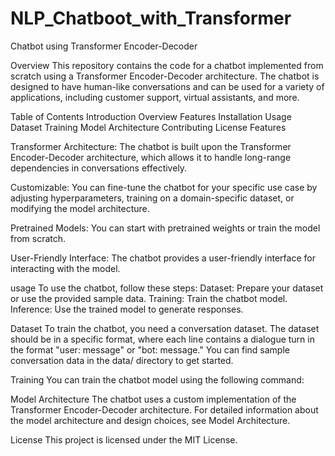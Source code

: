 # NLP_Chatboot_with_Transformer
Chatbot using Transformer Encoder-Decoder

Overview
This repository contains the code for a chatbot implemented from scratch using a Transformer Encoder-Decoder architecture. The chatbot is designed to have human-like conversations and can be used for a variety of applications, including customer support, virtual assistants, and more.

Table of Contents
Introduction
Overview
Features
Installation
Usage
Dataset
Training
Model Architecture
Contributing
License
Features

Transformer Architecture: The chatbot is built upon the Transformer Encoder-Decoder architecture, which allows it to handle long-range dependencies in conversations effectively.

Customizable: You can fine-tune the chatbot for your specific use case by adjusting hyperparameters, training on a domain-specific dataset, or modifying the model architecture.

Pretrained Models: You can start with pretrained weights or train the model from scratch.

User-Friendly Interface: The chatbot provides a user-friendly interface for interacting with the model.

usage
To use the chatbot, follow these steps:
Dataset: Prepare your dataset or use the provided sample data.
Training: Train the chatbot model.
Inference: Use the trained model to generate responses.

Dataset
To train the chatbot, you need a conversation dataset. The dataset should be in a specific format, where each line contains a dialogue turn in the format "user: message" or "bot: message."
You can find sample conversation data in the data/ directory to get started.

Training
You can train the chatbot model using the following command:

Model Architecture
The chatbot uses a custom implementation of the Transformer Encoder-Decoder architecture. For detailed information about the model architecture and design choices, see Model Architecture.

License
This project is licensed under the MIT License.

